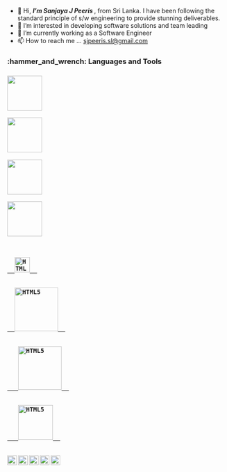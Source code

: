 - 👋 Hi, <i><b>I’m Sanjaya J Peeris </b></i>, from Sri Lanka. I have been following the standard principle of s/w engineering to provide stunning deliverables.
- 👀 I’m interested in developing software solutions and team leading
- 🌱 I’m currently working as a Software Engineer
- 📫 How to reach me ... sjpeeris.sl@gmail.com

<!---
sjpeeris085/sjpeeris085 is a ✨ special ✨ repository because its `README.md` (this file) appears on your GitHub profile.
You can click the Preview link to take a look at your changes.
--->

<h3>:hammer_and_wrench: Languages and Tools<h3>
 
<p dir="auto">
 
<a href="https://en.wikipedia.org/wiki/C_Sharp_(programming_language)"> <img width="80px" src="https://user-images.githubusercontent.com/66549526/134299607-754b3dcb-92da-4e91-a661-bbe8c419221a.png"/> </a> 
 
<a href="https://spring.io/projects/spring-boot"> <img width="80px" src="https://user-images.githubusercontent.com/66549526/134301179-b1eba614-1f85-4d3e-99fd-2d983041bfb0.png"/> </a> 
 
<a href="https://nodejs.org/en/about/"> <img width="80px" src="https://user-images.githubusercontent.com/66549526/146373377-8aadaa96-7d62-411e-9e4b-c33af9eeebc1.png"/> </a>
 
<a href="https://angular.io/"> <img width="80px" src="https://user-images.githubusercontent.com/66549526/146373601-4243c46a-c60b-4d13-8655-9e8472439b94.png"/> </a>

</p>
 
<p dir="auto">
 <code>
 <a target="_blank" rel="noopener noreferrer" href="https://angular.io/">
  <img alt="HTML5" width="35px" src="https://user-images.githubusercontent.com/66549526/146373601-4243c46a-c60b-4d13-8655-9e8472439b94.png" style="max-width: 100%;">  </a>
 </code>
 
  <code>
  <a target="_blank" rel="noopener noreferrer" href="https://nodejs.org/en/about/">
  <img alt="HTML5" width="100px" src="https://user-images.githubusercontent.com/66549526/146373377-8aadaa96-7d62-411e-9e4b-c33af9eeebc1.png" style="max-width: 100%;">  </a>
 </code>
 
   <code>
   <a target="_blank" rel="noopener noreferrer" href="https://spring.io/projects/spring-boot">
   <img alt="HTML5" width="100px" src="https://user-images.githubusercontent.com/66549526/134301179-b1eba614-1f85-4d3e-99fd-2d983041bfb0.png" style="max-width: 100%;">  </a>
  </code>
 
  <code>
   <a target="_blank" rel="noopener noreferrer" href="https://docs.microsoft.com/en-us/dotnet/csharp/">
   <img alt="HTML5" width="80px" src="https://user-images.githubusercontent.com/66549526/134299607-754b3dcb-92da-4e91-a661-bbe8c419221a.png" style="max-width: 100%;">  </a>
  </code>
</p>

 
 <p dir="auto"><a href="https://www.pradipdebnath.com/" rel="nofollow"><img align="left" alt="www.PradipDebnath.com"
            width="22px"
            src="https://user-images.githubusercontent.com/66549526/134301179-b1eba614-1f85-4d3e-99fd-2d983041bfb0.png"
            data-canonical-src="https://img.icons8.com/ultraviolet/22/000000/domain.png" style="max-width: 100%;"></a>
    <a href="https://youtube.com/itzpradip" rel="nofollow"><img align="left" alt="Pradip Debnath | YouTube" width="22px"
            src="https://camo.githubusercontent.com/a51a45af54326f3761b4ef2c21a91200a47b5058a666efd0b664a7e0c181f6ca/68747470733a2f2f696d672e69636f6e73382e636f6d2f636f6c6f722f32322f3030303030302f796f75747562652d706c61792e706e67"
            data-canonical-src="https://img.icons8.com/color/22/000000/youtube-play.png" style="max-width: 100%;"></a>
    <a href="https://twitter.com/itzpradip" rel="nofollow"><img align="left" alt="itzpradip | Twitter" width="22px"
            src="https://camo.githubusercontent.com/24421a907817e860fc91246fd6385baa30d3fe63cf3f94fc8bbc24acc10786b4/68747470733a2f2f696d672e69636f6e73382e636f6d2f666c75656e742f32322f3030303030302f747769747465722e706e67"
            data-canonical-src="https://img.icons8.com/fluent/22/000000/twitter.png" style="max-width: 100%;"></a>
    <a href="https://linkedin.com/in/itzpradip" rel="nofollow"><img align="left" alt="Pradip Debnath | LinkedIn"
            width="22px"
            src="https://camo.githubusercontent.com/9789284af01817fe8f1a5965c0b4f58b5fbb5ebfc235356db85abe27e696b366/68747470733a2f2f696d672e69636f6e73382e636f6d2f636f6c6f722f32322f3030303030302f6c696e6b6564696e2e706e67"
            data-canonical-src="https://img.icons8.com/color/22/000000/linkedin.png" style="max-width: 100%;"></a>
    <a href="https://facebook.com/itzpradip" rel="nofollow"><img align="left" alt="Pradip Debnath | Facebook"
            width="22px"
            src="https://camo.githubusercontent.com/bcf0d095d6d31ba9ebc6407cc91e23f46bfa944b1f6039f98b3504cdc1bb23d3/68747470733a2f2f696d672e69636f6e73382e636f6d2f636f6c6f722f32322f3030303030302f66616365626f6f6b2d6e65772e706e67"
            data-canonical-src="https://img.icons8.com/color/22/000000/facebook-new.png" style="max-width: 100%;"></a>
</p>


